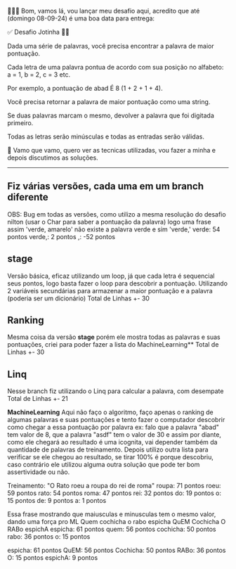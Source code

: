 👨🏻‍💻 Bom, vamos lá, vou lançar meu desafio aqui, acredito que até (domingo 08-09-24) é uma boa data para entrega: 

✅ Desafio Jotinha 🤷🏻

Dada uma série de palavras, você precisa encontrar a palavra de maior pontuação.

Cada letra de uma palavra pontua de acordo com sua posição no alfabeto: a = 1, b = 2, c = 3 etc.

Por exemplo, a pontuação de abad É 8 (1 + 2 + 1 + 4).

Você precisa retornar a palavra de maior pontuação como uma string.

Se duas palavras marcam o mesmo, devolver a palavra que foi digitada primeiro.

Todas as letras serão minúsculas e todas as entradas serão válidas.

📅 Vamo que vamo, quero ver as tecnicas utilizadas, vou fazer a minha e depois discutimos as soluções.


---------

Fiz várias versões, cada uma em um branch diferente
--------



OBS: Bug em todas as versões, como utilizo a mesma resolução do desafio nilton (usar o Char para saber a pontuação da palavra) logo uma frase assim 'verde, amarelo' não existe a palavra verde e sim 'verde,'
verde: 54 pontos
verde,: 2 pontos
,: -52 pontos



## stage
Versão básica, eficaz utilizando um loop, já que cada letra é sequencial seus pontos, logo basta fazer o loop para descobrir a pontuação.
Utilizando 2 variáveis secundárias para armazenar a maior pontuação e a palavra (poderia ser um dicionário)
Total de Linhas +- 30

## Ranking
Mesma coisa da versão **stage** porém ele mostra todas as palavras e suas pontuações, criei para poder fazer a lista do MachineLearning**
Total de Linhas +- 30

## Linq
Nesse branch fiz utilizando o Linq para calcular a palavra, com desempate
Total de Linhas +- 21

**MachineLearning**
Aqui não faço o algoritmo, faço apenas o ranking de algumas palavras e suas pontuações e tento fazer o computador descobrir como chegar a essa pontuação por palavra
ex:
falo que a palavra "abad" tem valor de 8, que a palavra "asdf" tem o valor de 30 e assim por diante, como ele chegará ao resultado é uma icognita, vai depender também da quantidade de palavras de treinamento.
Depois utilizo outra lista para verificar se ele chegou ao resultado, se tirar 100% é porque descobriu, caso contrário ele utilizou alguma outra solução que pode ter bom assertividade ou não.


Treinamento:
"O Rato roeu a roupa do rei de roma"
roupa: 71 pontos
roeu: 59 pontos
rato: 54 pontos
roma: 47 pontos
rei: 32 pontos
do: 19 pontos
o: 15 pontos
de: 9 pontos
a: 1 pontos

Essa frase mostrando que maiusculas e minusculas tem o mesmo valor, dando uma força pro ML
Quem cochicha o rabo espicha QuEM Cochicha O RABo espichA
espicha: 61 pontos
quem: 56 pontos
cochicha: 50 pontos
rabo: 36 pontos
o: 15 pontos

espicha: 61 pontos
QuEM: 56 pontos
Cochicha: 50 pontos
RABo: 36 pontos
O: 15 pontos
espichA: 9 pontos
